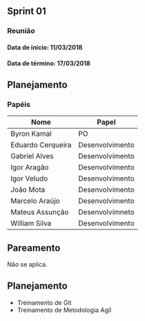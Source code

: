 ## Sprint 01

### Reunião

#### Data de ínicio: 11/03/2018

#### Data de término: 17/03/2018

## Planejamento 

### Papéis

|Nome|Papel|
|----|----|
|Byron Kamal|PO|
|Eduardo Cerqueira|Desenvolvimento|
|Gabriel Alves|Desenvolvimento|
|Igor Aragão|Desenvolvimento|
|Igor Veludo|Desenvolvimento|
|João Mota|Desenvolvimento|
|Marcelo Araújo|Desenvolvimento|
|Mateus Assunção|Desenvolvimneto|
|William Silva|Desenvolvimento|

## Pareamento 
Não se aplica.

## Planejamento 

<ul>
<li>Treinamento de Git</li>
<li>Treinamento de Metodologia Agil</li>
</ul>
